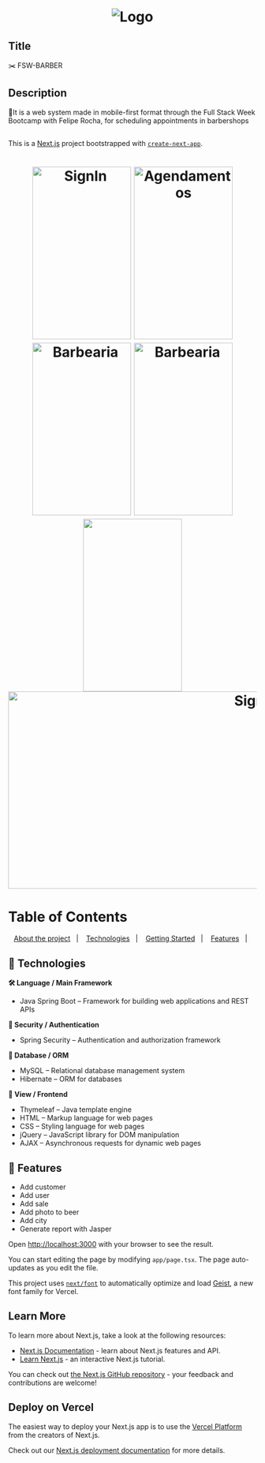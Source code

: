 <h1 align="center">
  <img src=".github/Logo.png" alt="Logo">
</h1>

## Title

✂️ FSW-BARBER

## Description

🚀It is a web system made in mobile-first format through the Full Stack Week Bootcamp with Felipe Rocha, for scheduling appointments in barbershops

##

This is a [Next.js](https://nextjs.org) project bootstrapped with [`create-next-app`](https://nextjs.org/docs/app/api-reference/cli/create-next-app).

<h1 align="center">
  <img width="200px" height="350px" src=".github/Initial.png" alt="SignIn">
  <img width="200px" height="350px"src=".github/Agendamentos.png" alt="Agendamentos">
  <img width="200px" height="350px"src=".github/Barbearia.png" alt="Barbearia">
  <img width="200px" height="350px"src=".github/Servicos.png" alt="Barbearia">
  <img width="200px" height="350px"src=".github/Login.png">
  <img width="1000px" height="400px" src=".github/Cancelar.png" alt="SignUp">
  </h1>

# Table of Contents

<p align="center">
  <a href="#recycle-about-the-project">About the project</a>&nbsp;&nbsp;&nbsp;|&nbsp;&nbsp;&nbsp;
  <a href="#-technologies">Technologies</a>&nbsp;&nbsp;&nbsp;|&nbsp;&nbsp;&nbsp;
  <a href="#-getting-started">Getting Started</a>&nbsp;&nbsp;&nbsp;|&nbsp;&nbsp;&nbsp;
  <a href="#-features">Features</a>&nbsp;&nbsp;&nbsp;|&nbsp;&nbsp;
 
</p>

## 🚀 Technologies

**🛠 Language / Main Framework**

- Java Spring Boot – Framework for building web applications and REST APIs  

**🔑 Security / Authentication**

- Spring Security – Authentication and authorization framework  

**💾 Database / ORM**

- MySQL – Relational database management system  
- Hibernate – ORM for databases  

**🎨 View / Frontend**

- Thymeleaf – Java template engine  
- HTML – Markup language for web pages  
- CSS – Styling language for web pages  
- jQuery – JavaScript library for DOM manipulation  
- AJAX – Asynchronous requests for dynamic web pages  

## 🔗 Features

- Add customer  
- Add user  
- Add sale  
- Add photo to beer  
- Add city  
- Generate report with Jasper  


Open [http://localhost:3000](http://localhost:3000) with your browser to see the result.

You can start editing the page by modifying `app/page.tsx`. The page auto-updates as you edit the file.

This project uses [`next/font`](https://nextjs.org/docs/app/building-your-application/optimizing/fonts) to automatically optimize and load [Geist](https://vercel.com/font), a new font family for Vercel.

## Learn More

To learn more about Next.js, take a look at the following resources:

- [Next.js Documentation](https://nextjs.org/docs) - learn about Next.js features and API.
- [Learn Next.js](https://nextjs.org/learn) - an interactive Next.js tutorial.

You can check out [the Next.js GitHub repository](https://github.com/vercel/next.js) - your feedback and contributions are welcome!

## Deploy on Vercel

The easiest way to deploy your Next.js app is to use the [Vercel Platform](https://vercel.com/new?utm_medium=default-template&filter=next.js&utm_source=create-next-app&utm_campaign=create-next-app-readme) from the creators of Next.js.

Check out our [Next.js deployment documentation](https://nextjs.org/docs/app/building-your-application/deploying) for more details.
